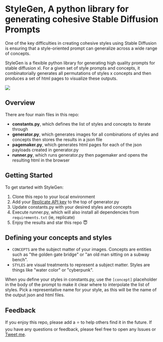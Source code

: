 # StyleGen, A python library for generating cohesive Stable Diffusion Prompts

One of the key difficulties in creating cohesive styles using Stable Diffusion is ensuring that a style-oriented prompt can generalize across a wide range of concepts. 

StyleGen is a flexible python library for generating high quality prompts for stable diffusion xl. For a given set of style prompts and concepts, it combinatorially generates all permutations of styles x concepts and then produces a set of html pages to visualize these outputs. 

![](https://github.com/jmilinovich/public/blob/main/stylegen.gif)

## Overview

There are four main files in this repo:
- **constants.py**, which defines the list of styles and concepts to iterate through
- **generator.py**, which generates images for all combinations of styles and concepts then stores the results in a json file
- **pagemaker.py**, which generates html pages for each of the json payloads created in generator.py
- **runner.py**, which runs generator.py then pagemaker and opens the resulting html in the browser

## Getting Started

To get started with StyleGen:
1. Clone this repo to your local environment
2. Add your [Replicate API key](https://replicate.com/account/api-tokens) to the top of generator.py
3. Update constants.py with your desired styles and concepts
4. Execute runner.py, which will also install all dependencies from `requirements.txt` (ie, replicate)
5. Enjoy the results and star this repo 😇

## Defining your concepts and styles

- `CONCEPTS` are the subject matter of your images. Concepts are entities such as "the golden gate bridge" or "an old man sitting on a subway bench".
- `STYLES` are visual treatments to represent a subject matter. Styles are things like "water color" or "cyberpunk".

When you define your styles in constants.py, use the `[concept]` placeholder in the body of the prompt to make it clear where to interpolate the list of styles. Pick a representative name for your style, as this will be the name of the output json and html files.

## Feedback

If you enjoy this repo, please add a ⭐️ to help others find it in the future. If you have any questions or feedback, please feel free to open any Issues or [Tweet me](https://twitter.com/jmilinovich). 
